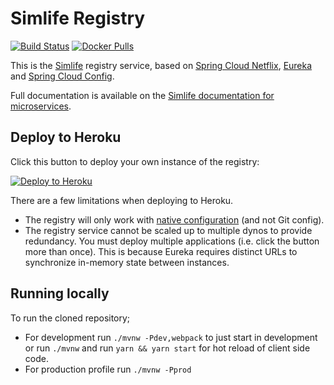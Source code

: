 # Simlife Registry

[![Build Status][travis-image]][travis-url]  [![Docker Pulls](https://img.shields.io/docker/pulls/simlife/simlife-registry.svg)](https://hub.docker.com/r/simlife/simlife-registry/)

This is the [Simlife](http://www.simlife.io/) registry service, based on [Spring Cloud Netflix](http://cloud.spring.io/spring-cloud-netflix/), [Eureka](https://github.com/Netflix/eureka) and [Spring Cloud Config](http://cloud.spring.io/spring-cloud-config/).

Full documentation is available on the [Simlife documentation for microservices](http://www.simlife.io/microservices-architecture).

## Deploy to Heroku

Click this button to deploy your own instance of the registry:

[![Deploy to Heroku](https://www.herokucdn.com/deploy/button.png)](https://heroku.com/deploy)

There are a few limitations when deploying to Heroku.

* The registry will only work with [native configuration](http://www.simlife.io/simlife-registry/#spring-cloud-config) (and not Git config).
* The registry service cannot be scaled up to multiple dynos to provide redundancy. You must deploy multiple applications (i.e. click the button more than once). This is because Eureka requires distinct URLs to synchronize in-memory state between instances.

## Running locally

To run the cloned repository;
* For development run `./mvnw -Pdev,webpack` to just start in development or run `./mvnw` and run `yarn && yarn start` for hot reload of client side code.
* For production profile run `./mvnw -Pprod`

[travis-image]: https://travis-ci.org/simlife/simlife-registry.svg?branch=master
[travis-url]: https://travis-ci.org/simlife/simlife-registry
